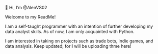 👋 Hi, I’m @AlenVS02

Welcome to my ReadMe!

I am a self-taught programmer with an intention of further developing my data analyst skills. 
As of now, I am only acquainted with Python.

I am interested in taking on projects such as trade bots, indie games, and data analysis. Keep updated, for I will be uploading thme here!
